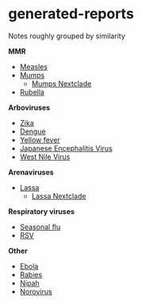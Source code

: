 # generated-reports

Notes roughly grouped by similarity

**MMR**

* [Measles](reports/measles.pdf)
* [Mumps](reports/mumps.pdf)
    * [Mumps Nextclade](reports/mumps-nextclade.pdf)
* [Rubella](reports/rubella.pdf)

**Arboviruses**

* [Zika](reports/zika.pdf)
* [Dengue](reports/dengue_new.pdf)
* [Yellow fever](reports/yellow-fever.pdf)
* [Japanese Encephalitis Virus](reports/japanese-encephalitis-virus.pdf)
* [West Nile Virus](reports/wnv.pdf)

**Arenaviruses**

* [Lassa](reports/lassa.pdf)
    * [Lassa Nextclade](reports/lassa-nextclade.pdf)

**Respiratory viruses**

* [Seasonal flu](reports/flu.pdf)
* [RSV](reports/rsv.pdf)

**Other**

* [Ebola](reports/ebola.pdf)
* [Rabies](reports/rabies.pdf)
* [Nipah](reports/nipah.pdf)
* [Norovirus](reports/norovirus.pdf)